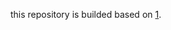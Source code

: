 this repository is builded based on [1](http://nlp.seas.harvard.edu/annotated-transformer/#background).
